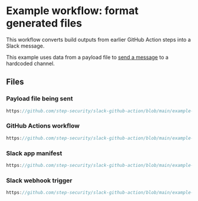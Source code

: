 # Example workflow: format generated files

This workflow converts build outputs from earlier GitHub Action steps into a Slack message.

This example uses data from a payload file to [send a message](https://tools.slack.dev/deno-slack-sdk/reference/slack-functions/send_message) to a hardcoded channel.

## Files

### Payload file being sent 

```js reference
https://github.com/step-security/slack-github-action/blob/main/example-workflows/Technique_1_Slack_Workflow_Builder/builds.data.json
```

### GitHub Actions workflow

```js reference
https://github.com/step-security/slack-github-action/blob/main/example-workflows/Technique_1_Slack_Workflow_Builder/builds.gha.yml
```

### Slack app manifest

```js reference
https://github.com/step-security/slack-github-action/blob/main/example-workflows/Technique_1_Slack_Workflow_Builder/builds.manifest.json
```

### Slack webhook trigger

```js reference
https://github.com/step-security/slack-github-action/blob/main/example-workflows/Technique_1_Slack_Workflow_Builder/builds.trigger.json
```
